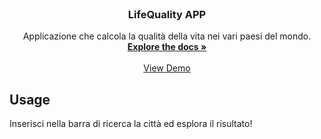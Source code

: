 <div id="top"></div>

<br />
<div align="center">
  <h3 align="center">LifeQuality APP</h3>

  <p align="center">
    Applicazione che calcola la qualità della vita nei vari paesi del mondo.
    <br />
    <a href="https://github.com/IzzyMaroder/LifeQuality"><strong>Explore the docs »</strong></a>
    <br />
    <br />
    <a href="https://life-quality.netlify.app/">View Demo</a>
  </p>
</div>

## Usage

Inserisci nella barra di ricerca la città ed esplora il risultato!

